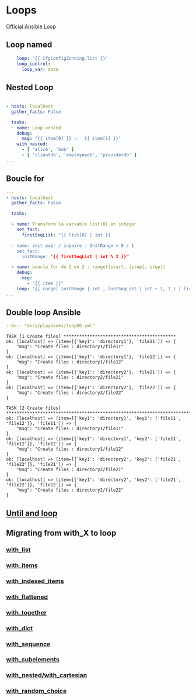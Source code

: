 # Loops

[Official Ansible Loop](https://docs.ansible.com/ansible/latest/playbook_guide/playbooks_loops.html#iterating-over-a-simple-list)

##  Loop named

```yaml
    loop: "{{ CfgConfigZonning.list }}"
    loop_control:
      loop_var: data
```

## Nested Loop

```yaml
---
- hosts: localhost
  gather_facts: False

  tasks:
  - name: Loop nested
    debug:
      msg: "{{ item[0] }} ::  {{ item[1] }}"
    with_nested:
      - [ 'alice', 'bob' ]
      - [ 'clientdb', 'employeedb', 'providerdb' ]
...
```

## Boucle for

```yaml
---
- hosts: localhost
  gather_facts: False

  tasks:

  - name: Transform la variable list[0] en integer
    set_fact:
      firstSeqList: "{{ list[0] | int }}

  - name: init pair / inpaire : InitRange = 0 / 1
    set_fact:
      initRange: "{{ firstSeqList | int % 2 }}"

  - name: boucle for de 2 en 2 : range([start, ]stop[, step])
    debug:
      msg:
        - "{{ item }}"
    loop: "{{ range( initRange | int , lastSeqList | int + 1, 2 ) | list }}"
...
```

## Double loop Ansible

``` yaml title="Double loop Ansible" linenums="1" hl_lines="17-18 22-25 29-30"
--8<-- "docs/playbooks/loop00.yml"
```

``` text title="" hl_lines="3 6 9 12 17 20 23 26"
TASK [1 Create files] *******************************************
ok: [localhost] => (item=[{'key1': 'directory1'}, 'file11']) => {
    "msg": "Create files : directory1/file11"
}
ok: [localhost] => (item=[{'key1': 'directory1'}, 'file12']) => {
    "msg": "Create files : directory1/file12"
}
ok: [localhost] => (item=[{'key1': 'directory2'}, 'file21']) => {
    "msg": "Create files : directory2/file21"
}
ok: [localhost] => (item=[{'key1': 'directory2'}, 'file22']) => {
    "msg": "Create files : directory2/file22"
}

TASK [2 Create files] *************************************************************************
ok: [localhost] => (item=[{'key1': 'directory1', 'key2': ['file11', 'file12']}, 'file11']) => {
    "msg": "Create files : directory1/file11"
}
ok: [localhost] => (item=[{'key1': 'directory1', 'key2': ['file11', 'file12']}, 'file12']) => {
    "msg": "Create files : directory1/file12"
}
ok: [localhost] => (item=[{'key1': 'directory2', 'key2': ['file21', 'file22']}, 'file21']) => {
    "msg": "Create files : directory2/file21"
}
ok: [localhost] => (item=[{'key1': 'directory2', 'key2': ['file21', 'file22']}, 'file22']) => {
    "msg": "Create files : directory2/file22"
}
```

## [Until and loop](https://docs.ansible.com/ansible/latest/playbook_guide/playbooks_loops.html#until-and-loop)

## Migrating from with_X to loop

### [with_list](https://docs.ansible.com/ansible/latest/playbook_guide/playbooks_loops.html#with-list)

### [with_items](https://docs.ansible.com/ansible/latest/playbook_guide/playbooks_loops.html#with-items)

### [with_indexed_items](https://docs.ansible.com/ansible/latest/playbook_guide/playbooks_loops.html#with-indexed-items)

### [with_flattened](https://docs.ansible.com/ansible/latest/playbook_guide/playbooks_loops.html#with-flattened)

### [with_together](https://docs.ansible.com/ansible/latest/playbook_guide/playbooks_loops.html#with-together)

### [with_dict](https://docs.ansible.com/ansible/latest/playbook_guide/playbooks_loops.html#with-dict)

### [with_sequence](https://docs.ansible.com/ansible/latest/playbook_guide/playbooks_loops.html#with-sequence)

### [with_subelements](https://docs.ansible.com/ansible/latest/playbook_guide/playbooks_loops.html#with-subelements)

### [with_nested/with_cartesian](https://docs.ansible.com/ansible/latest/playbook_guide/playbooks_loops.html#with-nested-with-cartesian)

### [with_random_choice](https://docs.ansible.com/ansible/latest/playbook_guide/playbooks_loops.html#with-random-choice)
